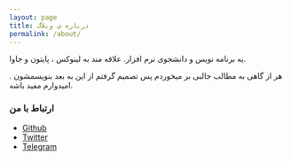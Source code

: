 ```yaml
---
layout: page
title: درباره ی وبلاگ
permalink: /about/
---
```


یه برنامه نویس و دانشجوی نرم افزار.
علاقه مند به لینوکس ، پایتون و جاوا.

هر از گاهی به مطالب جالبی بر میخوردم پس تصمیم گرفتم از این به بعد بنویسمشون . امیدوارم مفید باشه.


### ارتباط با من

* [Github][github] 
* [Twitter][Twitter] 
* [Telegram][telegram]

[twitter]: https://twitter.com/TheWeirdDev
[telegram]: https://t.me/alireza6677
[github]: https://github.com/alireza6677
